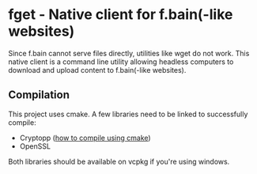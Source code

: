 # fget - Native client for f.bain(-like websites)
Since f.bain cannot serve files directly, utilities like wget do not work.
This native client is a command line utility allowing headless computers to
download and upload content to f.bain(-like websites).

## Compilation
This project uses cmake. A few libraries need to be linked to
successfully compile:
 - Cryptopp ([how to compile using cmake](https://cryptopp.com/wiki/CMake))
 - OpenSSL

Both libraries should be available on vcpkg if you're using windows.
